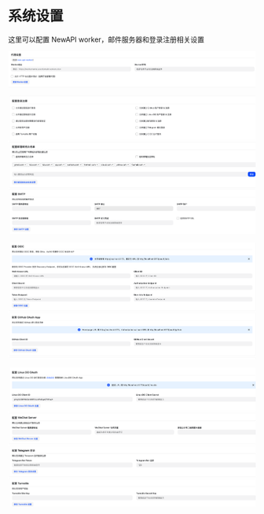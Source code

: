 # 系统设置

这里可以配置 NewAPI worker，邮件服务器和登录注册相关设置

![系统设置1](../../../assets/guide/system-setting-1.png)

![系统设置2](../../../assets/guide/system-setting-2.png)

![系统设置3](../../../assets/guide/system-setting-3.png)

![系统设置4](../../../assets/guide/system-setting-4.png)